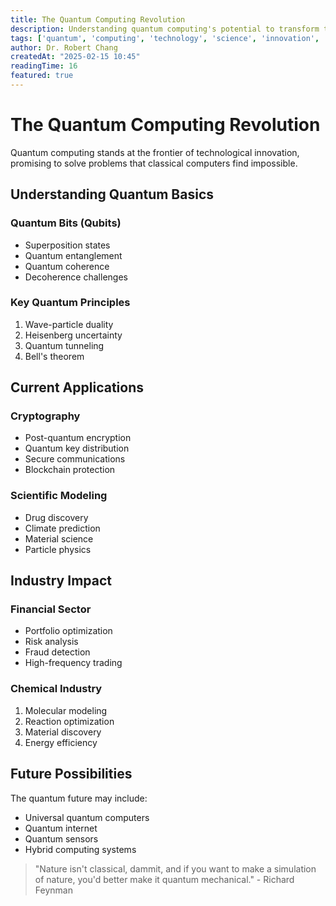 ```yaml
---
title: The Quantum Computing Revolution
description: Understanding quantum computing's potential to transform technology and solve complex problems
tags: ['quantum', 'computing', 'technology', 'science', 'innovation', 'research']
author: Dr. Robert Chang
createdAt: "2025-02-15 10:45"
readingTime: 16
featured: true
---
```


# The Quantum Computing Revolution

Quantum computing stands at the frontier of technological innovation, promising to solve problems that classical computers find impossible.

## Understanding Quantum Basics

### Quantum Bits (Qubits)
- Superposition states
- Quantum entanglement
- Quantum coherence
- Decoherence challenges

### Key Quantum Principles
1. Wave-particle duality
2. Heisenberg uncertainty
3. Quantum tunneling
4. Bell's theorem

## Current Applications

### Cryptography
* Post-quantum encryption
* Quantum key distribution
* Secure communications
* Blockchain protection

### Scientific Modeling
- Drug discovery
- Climate prediction
- Material science
- Particle physics

## Industry Impact

### Financial Sector
* Portfolio optimization
* Risk analysis
* Fraud detection
* High-frequency trading

### Chemical Industry
1. Molecular modeling
2. Reaction optimization
3. Material discovery
4. Energy efficiency

## Future Possibilities

The quantum future may include:
- Universal quantum computers
- Quantum internet
- Quantum sensors
- Hybrid computing systems

> "Nature isn't classical, dammit, and if you want to make a simulation of nature, you'd better make it quantum mechanical." - Richard Feynman 
